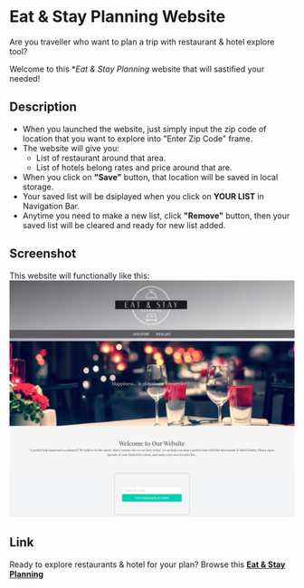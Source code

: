# Eat & Stay Planning Website
Are you traveller who want to plan a trip with restaurant & hotel explore tool?

Welcome to this **Eat & Stay Planning* website that will sastified your needed!

## Description
- When you launched the website, just simply input the zip code of location that you want to explore into "Enter Zip Code" frame.
- The website will give you:
    - List of restaurant around that area.
    - List of hotels belong rates and price around that are.
- When you click on **"Save"** button, that location will be saved in local storage.
- Your saved list will be dsiplayed when you click on **YOUR LIST** in Navigation Bar.
- Anytime you need to make a new list, click **"Remove"** button, then your saved list will be cleared and ready for new list added.

## Screenshot
This website will functionally like this: 
![Mock Up Image](./assets/Images/screenshot.png)

## Link
Ready to explore restaurants & hotel for your plan? Browse this **[Eat & Stay Planning]()**
